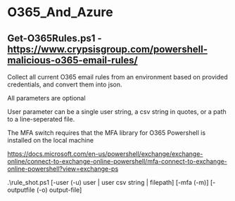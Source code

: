 # O365_And_Azure

Get-O365Rules.ps1 - https://www.crypsisgroup.com/powershell-malicious-o365-email-rules/
------------------------------------------

Collect all current O365 email rules from an environment based on provided credentials, and convert them into json.

All parameters are optional

User parameter can be a single user string, a csv string in quotes, or a path to a line-seperated file.

The MFA switch requires that the MFA library for O365 Powershell is installed on the local machine

https://docs.microsoft.com/en-us/powershell/exchange/exchange-online/connect-to-exchange-online-powershell/mfa-connect-to-exchange-online-powershell?view=exchange-ps

.\rule_shot.ps1 [-user (-u) user | user csv string | filepath] [-mfa (-m)] [-outputfile (-o) output-file]

